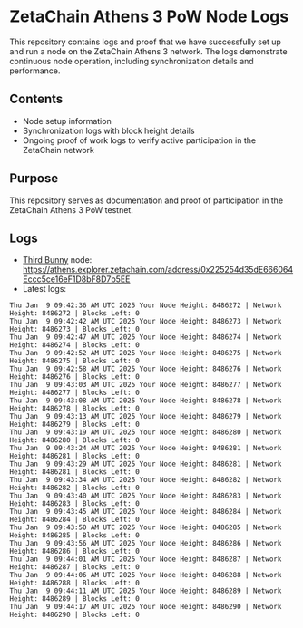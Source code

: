 # ZetaChain Athens 3 PoW Node Logs
This repository contains logs and proof that we have successfully set up and run a node on the ZetaChain Athens 3 network. The logs demonstrate continuous node operation, including synchronization details and performance.

## Contents
- Node setup information
- Synchronization logs with block height details
- Ongoing proof of work logs to verify active participation in the ZetaChain network

## Purpose
This repository serves as documentation and proof of participation in the ZetaChain Athens 3 PoW testnet.

## Logs

- [Third Bunny](https://thirdbunny.xyz/) node: https://athens.explorer.zetachain.com/address/0x225254d35dE666064Eccc5ce16eF1D8bF8D7b5EE
- Latest logs:
```
Thu Jan  9 09:42:36 AM UTC 2025 Your Node Height: 8486272 | Network Height: 8486272 | Blocks Left: 0
Thu Jan  9 09:42:42 AM UTC 2025 Your Node Height: 8486273 | Network Height: 8486273 | Blocks Left: 0
Thu Jan  9 09:42:47 AM UTC 2025 Your Node Height: 8486274 | Network Height: 8486274 | Blocks Left: 0
Thu Jan  9 09:42:52 AM UTC 2025 Your Node Height: 8486275 | Network Height: 8486275 | Blocks Left: 0
Thu Jan  9 09:42:58 AM UTC 2025 Your Node Height: 8486276 | Network Height: 8486276 | Blocks Left: 0
Thu Jan  9 09:43:03 AM UTC 2025 Your Node Height: 8486277 | Network Height: 8486277 | Blocks Left: 0
Thu Jan  9 09:43:08 AM UTC 2025 Your Node Height: 8486278 | Network Height: 8486278 | Blocks Left: 0
Thu Jan  9 09:43:13 AM UTC 2025 Your Node Height: 8486279 | Network Height: 8486279 | Blocks Left: 0
Thu Jan  9 09:43:19 AM UTC 2025 Your Node Height: 8486280 | Network Height: 8486280 | Blocks Left: 0
Thu Jan  9 09:43:24 AM UTC 2025 Your Node Height: 8486281 | Network Height: 8486281 | Blocks Left: 0
Thu Jan  9 09:43:29 AM UTC 2025 Your Node Height: 8486281 | Network Height: 8486281 | Blocks Left: 0
Thu Jan  9 09:43:34 AM UTC 2025 Your Node Height: 8486282 | Network Height: 8486282 | Blocks Left: 0
Thu Jan  9 09:43:40 AM UTC 2025 Your Node Height: 8486283 | Network Height: 8486283 | Blocks Left: 0
Thu Jan  9 09:43:45 AM UTC 2025 Your Node Height: 8486284 | Network Height: 8486284 | Blocks Left: 0
Thu Jan  9 09:43:50 AM UTC 2025 Your Node Height: 8486285 | Network Height: 8486285 | Blocks Left: 0
Thu Jan  9 09:43:56 AM UTC 2025 Your Node Height: 8486286 | Network Height: 8486286 | Blocks Left: 0
Thu Jan  9 09:44:01 AM UTC 2025 Your Node Height: 8486287 | Network Height: 8486287 | Blocks Left: 0
Thu Jan  9 09:44:06 AM UTC 2025 Your Node Height: 8486288 | Network Height: 8486288 | Blocks Left: 0
Thu Jan  9 09:44:11 AM UTC 2025 Your Node Height: 8486289 | Network Height: 8486289 | Blocks Left: 0
Thu Jan  9 09:44:17 AM UTC 2025 Your Node Height: 8486290 | Network Height: 8486290 | Blocks Left: 0
```
